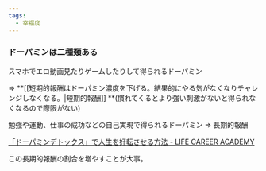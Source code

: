 ```yaml
---
tags:
  - 幸福度
---
```

### ドーパミンは二種類ある

スマホでエロ動画見たりゲームしたりして得られるドーパミン

=> **[[短期的報酬はドーパミン濃度を下げる。結果的にやる気がなくなりチャレンジしなくなる。|短期的報酬]] **(慣れてくるとより強い刺激がないと得られなくなるので際限がない)

勉強や運動、仕事の成功などの自己実現で得られるドーパミン
=> 長期的報酬


[「ドーパミンデトックス」で人生を好転させる方法 - LIFE CAREER ACADEMY](https://lifecareeracademy.com/%E3%80%8C%E3%83%89%E3%83%BC%E3%83%91%E3%83%9F%E3%83%B3%E3%83%87%E3%83%88%E3%83%83%E3%82%AF%E3%82%B9%E3%80%8D%E3%81%A7%E4%BA%BA%E7%94%9F%E3%82%92%E5%A5%BD%E8%BB%A2%E3%81%95%E3%81%9B%E3%82%8B%E6%96%B9/)

この長期的報酬の割合を増やすことが大事。

